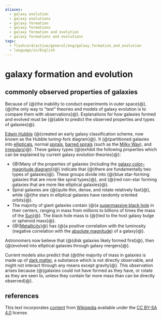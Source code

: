 ```yaml
---
aliases:
  - galaxy evolution
  - galaxy evolutions
  - galaxy formation
  - galaxy formations
  - galaxy formation and evolution
  - galaxy formations and evolutions
tags:
  - flashcard/active/general/eng/galaxy_formation_and_evolution
  - language/in/English
---
```


# galaxy formation and evolution

## commonly observed properties of galaxies

Because of {@{the inability to conduct experiments in outer space}@}, {@{the only way to "test" theories and models of galaxy evolution is to compare them with observations}@}. Explanations for how galaxies formed and evolved must be {@{able to predict the observed properties and types of galaxies}@}. <!--SR:!2025-03-18,159,310!2025-06-24,238,330!2025-08-27,287,330-->

[Edwin Hubble](Edwin%20Hubble.md) {@{created an early galaxy classification scheme, now known as the Hubble tuning-fork diagram}@}. It {@{partitioned galaxies into [ellipticals](elliptical%20galaxy.md), normal [spirals](spiral%20galaxy.md), [barred spirals](barred%20spiral%20galaxy.md) (such as the [Milky Way](Milky%20Way.md)), and [irregulars](irregular%20galaxy.md)}@}. These galaxy types {@{exhibit the following properties which can be explained by current galaxy evolution theories}@}: <!--SR:!2025-01-28,120,290!2025-01-20,112,290!2025-08-17,281,330-->

- {@{Many of the properties of galaxies (including the [galaxy color–magnitude diagram](galaxy%20color–magnitude%20diagram.md))}@} indicate that {@{there are fundamentally two types of galaxies}@}. These groups divide into {@{blue star-forming galaxies that are more like spiral types}@}, and {@{red non-star forming galaxies that are more like elliptical galaxies}@}.
- Spiral galaxies are {@{quite thin, dense, and rotate relatively fast}@}, while {@{the stars in elliptical galaxies have randomly oriented orbits}@}.
- The majority of giant galaxies contain {@{a [supermassive black hole](supermassive%20black%20hole.md) in their centers, ranging in mass from millions to billions of times the mass of the [Sun](Sun.md)}@}. The black hole mass is {@{tied to the host galaxy bulge or spheroid mass}@}.
- {@{[Metallicity](metallicity.md)}@} has {@{a positive correlation with the luminosity (negative correlation with the [absolute magnitude](absolute%20magnitude.md)) of a galaxy}@}. <!--SR:!2025-05-19,192,310!2025-05-22,212,310!2025-01-02,91,270!2025-09-04,261,290!2025-02-05,125,290!2025-02-12,108,250!2025-07-19,257,330!2025-06-06,224,330!2025-03-03,146,310!2025-06-15,213,310-->

Astronomers now believe that {@{disk galaxies likely formed first}@}, then {@{evolved into elliptical galaxies through galaxy mergers}@}. <!--SR:!2025-06-22,237,330!2025-01-16,108,290-->

Current models also predict that {@{the majority of mass in galaxies is made up of [dark matter](dark%20matter.md), a substance which is not directly observable, and might not interact through any means except gravity}@}. This observation arises because {@{galaxies could not have formed as they have, or rotate as they are seen to, unless they contain far more mass than can be directly observed}@}. <!--SR:!2025-02-06,113,290!2025-10-02,276,290-->

## references

This text incorporates [content](https://en.wikipedia.org/wiki/galaxy_formation_and_evolution) from [Wikipedia](Wikipedia.md) available under the [CC BY-SA 4.0](https://creativecommons.org/licenses/by-sa/4.0/) license.
